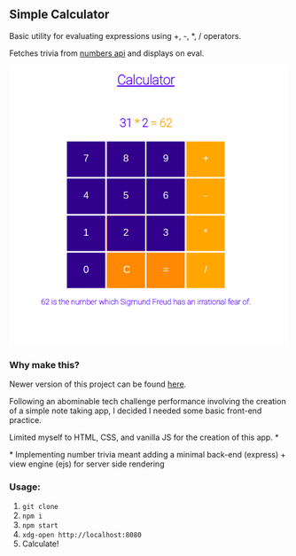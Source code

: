 ## Simple Calculator

Basic utility for evaluating expressions using +, -, \*, / operators.

Fetches trivia from [numbers api](http://www.numbersapi.com) and displays on eval. 

![calc screenshot](/img/calc.png?raw=true)

### Why make this?

Newer version of this project can be found [here](https://github.com/MikeEngerer/calculator-jQuery).

Following an abominable tech challenge performance involving the creation of a simple note taking app, I decided I needed some basic front-end practice. 

Limited myself to HTML, CSS, and vanilla JS for the creation of this app. \*

\* Implementing number trivia meant adding a minimal back-end (express) + view engine (ejs) for server side rendering 

### Usage:

1. ```git clone``` 
2. ```npm i```
3. ```npm start```
4. ```xdg-open http://localhost:8080```
5. Calculate!
